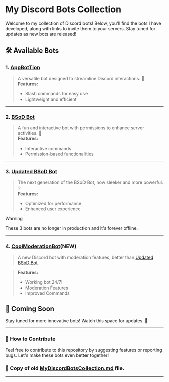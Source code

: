 # My Discord Bots Collection

Welcome to my collection of Discord bots! Below, you'll find the bots I have developed, along with links to invite them to your servers. Stay tuned for updates as new bots are released!

## 🛠️ Available Bots

### 1. [AppBotTion](https://discord.com/oauth2/authorize?client_id=1381367379057049610&scope=bot%20applications.commands&permissions=0)
> A versatile bot designed to streamline Discord interactions. 🚀  
> **Features:**
> - Slash commands for easy use
> - Lightweight and efficient
---

### 2. [BSoD Bot](https://discord.com/oauth2/authorize?client_id=1381401732814340176&scope=bot%20applications.commands&permissions=6)
> A fun and interactive bot with permissions to enhance server activities. 🎉  
> **Features:**
> - Interactive commands
> - Permission-based functionalities

---

### 3. [Updated BSoD Bot](https://discord.com/oauth2/authorize?client_id=1381420458469101611&scope=bot%20applications.commands&permissions=0)
> The next generation of the BSoD Bot, now sleeker and more powerful. 💡  
> **Features:**
> - Optimized for performance
> - Enhanced user experience

> [!WARNING]
> These 3 bots are no longer in production and it's forever offline.
---
### 4. [CoolModerationBot](https://discord.com/oauth2/authorize?client_id=1421774478370934804&scope=applications.commands%20bot&permissions=8)(NEW) 
> A new Discord bot with moderation features, better than [Updated BSoD Bot](https://discord.com/oauth2/authorize?client_id=1381420458469101611&scope=bot%20applications.commands&permissions=0). 

> **Features:**
> - Working bot 24/7! 
> - Moderation Features
> - Improved Commands
## 🚧 Coming Soon
Stay tuned for more innovative bots! Watch this space for updates. 👀

---

### 📢 How to Contribute
Feel free to contribute to this repository by suggesting features or reporting bugs. Let's make these bots even better together!
### 📂 Copy of old [MyDiscordBotsCollection.md](https://github.com/Amirhossein36-dot/SmirMikeMade564-Discord-Bots/tree/main) file. 
___